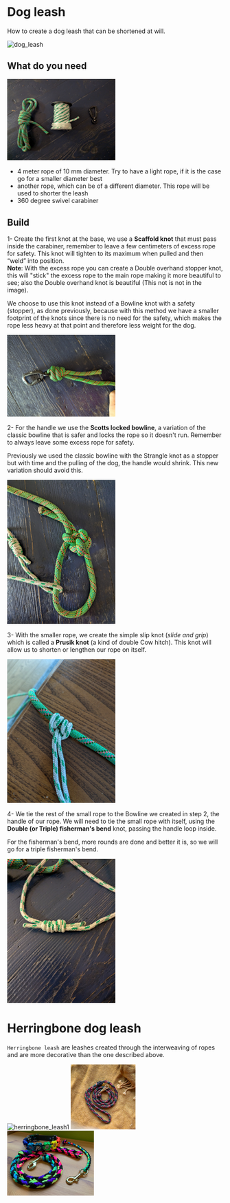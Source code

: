 # Dog leash
How to create a dog leash that can be shortened at will.

<img src="imgs/00_leash.jpg" alt="dog_leash" width="50%"/>

## What do you need
<img src="imgs/0_required.jpg" alt="requirements" width="50%"/>

- 4 meter rope of 10 mm diameter. Try to have a light rope, if it is the case go for
  a smaller diameter
  best
- another rope, which can be of a different diameter. This rope will be used to
  shorter the leash
- 360 degree swivel carabiner


## Build
1- Create the first knot at the base, we use a **Scaffold knot** that must
pass inside the carabiner, remember to leave a few centimeters
of excess rope for safety.
This knot will tighten to its maximum when pulled and then “weld” into
position.\
**Note**: With the excess rope you can create a Double overhand stopper knot, this
will "stick" the excess rope to the main rope making it more beautiful to see;
also the Double overhand knot is beautiful (This not is not in the image).


We choose to use this knot instead of a Bowline knot with a safety (stopper), as done
previously, because with this method we have a smaller footprint of the
knots since there is no need for the safety, which makes the rope less heavy
at that point and therefore less weight for the dog.

<img src="imgs/1_scaffold_carabiner.jpg" alt="scaffold_carabiner" width="50%"/>

2- For the handle we use the **Scotts locked bowline**, a variation of the
classic bowline that is safer and locks the rope so it doesn't run.
Remember to always leave some excess rope for safety.

Previously we used the classic bowline with the Strangle knot as a
stopper but with time and the pulling of the dog, the handle would shrink. This
new variation should avoid this.

<img src="imgs/2_scotts_locked_bowline.jpg" alt="scotts_locked_bowline" width="50%"/>

3- With the smaller rope, we create the simple slip knot (_slide and grip_)
which is called a **Prusik knot** (a kind of double Cow hitch). This knot will
allow us to shorten or lengthen our rope on itself.

<img src="imgs/3_prusik_knot_slide_and_grip.jpg" alt="prusik_knot" width="50%"/>

4- We tie the rest of the small rope to the Bowline we created in step 2,
the handle of our rope. We will need to tie the small rope with itself,
using the **Double (or Triple) fisherman's bend** knot, passing the handle loop
inside.

For the fisherman's bend, more rounds are done and better it is, so we will go
for a triple fisherman's bend.

<img src="imgs/4_double_fishermans_bend.jpg" alt="double_fisherman_bend" width="50%"/>


# Herringbone dog leash
`Herringbone leash` are leashes created through the interweaving of ropes and
are more decorative than the one described above.

<div>
<img src="imgs/herringbone_leash1.png" alt="herringbone_leash1" width="20%"/>
<img src="imgs/herringbone_leash2.jpg" alt="herringbone_leash2" width="30%"/>
<img src="imgs/herringbone_leash3.png" alt="herringbone_leash3" width="40%"/>
</div>
